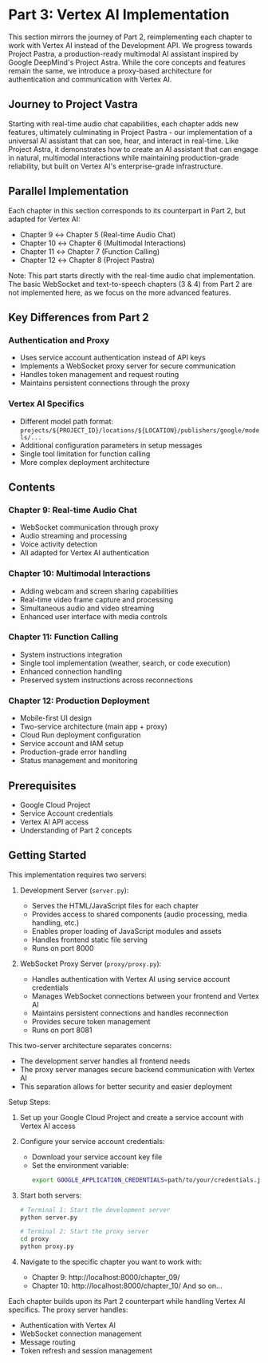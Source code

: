 # Part 3: Vertex AI Implementation

This section mirrors the journey of Part 2, reimplementing each chapter to work with Vertex AI instead of the Development API. We progress towards Project Pastra, a production-ready multimodal AI assistant inspired by Google DeepMind's Project Astra. While the core concepts and features remain the same, we introduce a proxy-based architecture for authentication and communication with Vertex AI.

## Journey to Project Vastra
Starting with real-time audio chat capabilities, each chapter adds new features, ultimately culminating in Project Pastra - our implementation of a universal AI assistant that can see, hear, and interact in real-time. Like Project Astra, it demonstrates how to create an AI assistant that can engage in natural, multimodal interactions while maintaining production-grade reliability, but built on Vertex AI's enterprise-grade infrastructure.

## Parallel Implementation
Each chapter in this section corresponds to its counterpart in Part 2, but adapted for Vertex AI:
- Chapter 9 ↔ Chapter 5 (Real-time Audio Chat)
- Chapter 10 ↔ Chapter 6 (Multimodal Interactions)
- Chapter 11 ↔ Chapter 7 (Function Calling)
- Chapter 12 ↔ Chapter 8 (Project Pastra)

Note: This part starts directly with the real-time audio chat implementation. The basic WebSocket and text-to-speech chapters (3 & 4) from Part 2 are not implemented here, as we focus on the more advanced features.

## Key Differences from Part 2

### Authentication and Proxy
- Uses service account authentication instead of API keys
- Implements a WebSocket proxy server for secure communication
- Handles token management and request routing
- Maintains persistent connections through the proxy

### Vertex AI Specifics
- Different model path format: `projects/${PROJECT_ID}/locations/${LOCATION}/publishers/google/models/...`
- Additional configuration parameters in setup messages
- Single tool limitation for function calling
- More complex deployment architecture

## Contents

### Chapter 9: Real-time Audio Chat
- WebSocket communication through proxy
- Audio streaming and processing
- Voice activity detection
- All adapted for Vertex AI authentication

### Chapter 10: Multimodal Interactions
- Adding webcam and screen sharing capabilities
- Real-time video frame capture and processing
- Simultaneous audio and video streaming
- Enhanced user interface with media controls

### Chapter 11: Function Calling
- System instructions integration
- Single tool implementation (weather, search, or code execution)
- Enhanced connection handling
- Preserved system instructions across reconnections

### Chapter 12: Production Deployment
- Mobile-first UI design
- Two-service architecture (main app + proxy)
- Cloud Run deployment configuration
- Service account and IAM setup
- Production-grade error handling
- Status management and monitoring

## Prerequisites
- Google Cloud Project
- Service Account credentials
- Vertex AI API access
- Understanding of Part 2 concepts

## Getting Started

This implementation requires two servers:

1. Development Server (`server.py`):
   - Serves the HTML/JavaScript files for each chapter
   - Provides access to shared components (audio processing, media handling, etc.)
   - Enables proper loading of JavaScript modules and assets
   - Handles frontend static file serving
   - Runs on port 8000

2. WebSocket Proxy Server (`proxy/proxy.py`):
   - Handles authentication with Vertex AI using service account credentials
   - Manages WebSocket connections between your frontend and Vertex AI
   - Maintains persistent connections and handles reconnection
   - Provides secure token management
   - Runs on port 8081

This two-server architecture separates concerns:
- The development server handles all frontend needs
- The proxy server manages secure backend communication with Vertex AI
- This separation allows for better security and easier deployment

Setup Steps:

1. Set up your Google Cloud Project and create a service account with Vertex AI access

2. Configure your service account credentials:
   - Download your service account key file
   - Set the environment variable:
     ```bash
     export GOOGLE_APPLICATION_CREDENTIALS=path/to/your/credentials.json
     ```

3. Start both servers:
   ```bash
   # Terminal 1: Start the development server
   python server.py

   # Terminal 2: Start the proxy server
   cd proxy
   python proxy.py
   ```

4. Navigate to the specific chapter you want to work with:
   - Chapter 9: http://localhost:8000/chapter_09/
   - Chapter 10: http://localhost:8000/chapter_10/
   And so on...

Each chapter builds upon its Part 2 counterpart while handling Vertex AI specifics. The proxy server handles:
- Authentication with Vertex AI
- WebSocket connection management
- Message routing
- Token refresh and session management 